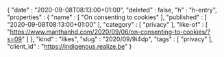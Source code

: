 {
  "date" : "2020-09-08T08:13:00+01:00",
  "deleted" : false,
  "h" : "h-entry",
  "properties" : {
    "name" : [ "On consenting to cookies" ],
    "published" : [ "2020-09-08T08:13:00+01:00" ],
    "category" : [ "privacy" ],
    "like-of" : [ "https://www.manthanhd.com/2020/09/06/on-consenting-to-cookies/?s=09" ]
  },
  "kind" : "likes",
  "slug" : "2020/09/9i4dp",
  "tags" : [ "privacy" ],
  "client_id" : "https://indigenous.realize.be"
}
